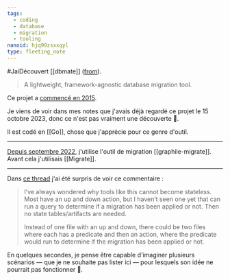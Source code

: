 ```yaml
---
tags:
  - coding
  - database
  - migration
  - tooling
nanoid: hjq90zsxxqyl
type: fleeting_note
---
```

#JaiDécouvert [[dbmate]] ([from](https://news.ycombinator.com/item?id=40711661)).

> A lightweight, framework-agnostic database migration tool.

Ce projet a [commencé en 2015](https://github.com/amacneil/dbmate/graphs/contributors).

Je viens de voir dans mes notes que j'avais déjà regardé ce projet le 15 octobre 2023, donc ce n'est pas vraiment une découverte 🤣.

Il est codé en [[Go]], chose que j'apprécie pour ce genre d'outil.

---

[Depuis septembre 2022](https://github.com/stephane-klein/migrate-playground), j'utilise l'outil de migration [[graphile-migrate]]. Avant cela j'utilisais [[Migrate]].

---

Dans [ce thread](https://news.ycombinator.com/item?id=40699115) j'ai été surpris de voir ce commentaire :

> I’ve always wondered why tools like this cannot become stateless. Most have an up and down action, but I haven’t seen one yet that can run a query to determine if a migration has been applied or not. Then no state tables/artifacts are needed.
>
> Instead of one file with an up and down, there could be two files where each has a predicate and then an action, where the predicate would run to determine if the migration has been applied or not.

En quelques secondes, je pense être capable d'imaginer plusieurs scénarios — que je ne souhaite pas lister ici — pour lesquels son idée ne pourrait pas fonctionner 🤔.
